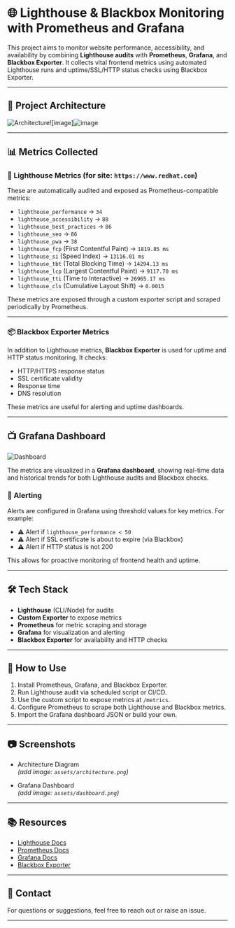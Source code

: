 # 🌐 Lighthouse & Blackbox Monitoring with Prometheus and Grafana

This project aims to monitor website performance, accessibility, and availability by combining **Lighthouse audits** with **Prometheus**, **Grafana**, and **Blackbox Exporter**. It collects vital frontend metrics using automated Lighthouse runs and uptime/SSL/HTTP status checks using Blackbox Exporter.

---

## 📌 Project Architecture

![Architecture]()![image]![image](https://github.com/user-attachments/assets/7d9a1d34-fe2d-4621-8769-5ae2b5d91d91)


---

## 📊 Metrics Collected

### 🔦 Lighthouse Metrics (for site: `https://www.redhat.com`)
These are automatically audited and exposed as Prometheus-compatible metrics:

- `lighthouse_performance` → `34`
- `lighthouse_accessibility` → `88`
- `lighthouse_best_practices` → `86`
- `lighthouse_seo` → `86`
- `lighthouse_pwa` → `38`
- `lighthouse_fcp` (First Contentful Paint) → `1819.85 ms`
- `lighthouse_si` (Speed Index) → `13116.01 ms`
- `lighthouse_tbt` (Total Blocking Time) → `14294.13 ms`
- `lighthouse_lcp` (Largest Contentful Paint) → `9117.70 ms`
- `lighthouse_tti` (Time to Interactive) → `26965.17 ms`
- `lighthouse_cls` (Cumulative Layout Shift) → `0.0015`

These metrics are exposed through a custom exporter script and scraped periodically by Prometheus.

---

### 📦 Blackbox Exporter Metrics

In addition to Lighthouse metrics, **Blackbox Exporter** is used for uptime and HTTP status monitoring. It checks:

- HTTP/HTTPS response status
- SSL certificate validity
- Response time
- DNS resolution

These metrics are useful for alerting and uptime dashboards.

---

## 📺 Grafana Dashboard

![Dashboard](https://github.com/user-attachments/assets/d7fca51c-3d79-4454-9904-72a49c66ce33)

The metrics are visualized in a **Grafana dashboard**, showing real-time data and historical trends for both Lighthouse audits and Blackbox checks.

### 🔔 Alerting
Alerts are configured in Grafana using threshold values for key metrics. For example:

- ⚠️ Alert if `lighthouse_performance < 50`
- ⚠️ Alert if SSL certificate is about to expire (via Blackbox)
- ⚠️ Alert if HTTP status is not 200

This allows for proactive monitoring of frontend health and uptime.

---

## 🛠 Tech Stack

- **Lighthouse** (CLI/Node) for audits
- **Custom Exporter** to expose metrics
- **Prometheus** for metric scraping and storage
- **Grafana** for visualization and alerting
- **Blackbox Exporter** for availability and HTTP checks

---

## 🚀 How to Use

1. Install Prometheus, Grafana, and Blackbox Exporter.
2. Run Lighthouse audit via scheduled script or CI/CD.
3. Use the custom script to expose metrics at `/metrics`.
4. Configure Prometheus to scrape both Lighthouse and Blackbox metrics.
5. Import the Grafana dashboard JSON or build your own.

---

## 📷 Screenshots

- Architecture Diagram  
  *(add image: `assets/architecture.png`)*

- Grafana Dashboard  
  *(add image: `assets/dashboard.png`)*

---

## 📚 Resources

- [Lighthouse Docs](https://developer.chrome.com/docs/lighthouse/)
- [Prometheus Docs](https://prometheus.io/docs/)
- [Grafana Docs](https://grafana.com/docs/)
- [Blackbox Exporter](https://github.com/prometheus/blackbox_exporter)

---

## 📩 Contact

For questions or suggestions, feel free to reach out or raise an issue.

---

